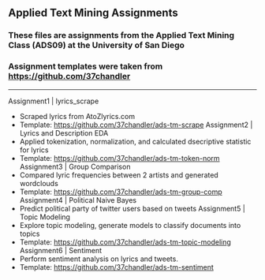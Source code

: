 ## Applied Text Mining Assignments
### These files are assignments from the Applied Text Mining Class (ADS09) at the University of San Diego
### Assignment templates were taken from https://github.com/37chandler 
----------------

Assignment1 | lyrics_scrape 
* Scraped lyrics from AtoZlyrics.com
* Template: https://github.com/37chandler/ads-tm-scrape
Assignment2 | Lyrics and Description EDA
* Applied tokenization, normalization, and calculated dsecriptive statistic for lyrics
* Template: https://github.com/37chandler/ads-tm-token-norm
Assignment3 | Group Comparison
* Compared lyric frequencies between 2 artists and generated wordclouds
* Template: https://github.com/37chandler/ads-tm-group-comp
Assignment4 | Political Naive Bayes
* Predict political party of twitter users based on tweets
Assignment5 | Topic Modeling
* Explore topic modeling, generate models to classify documents into topics
* Template: https://github.com/37chandler/ads-tm-topic-modeling
Assignment6 | Sentiment
* Perform sentiment analysis on lyrics and tweets. 
* Template: https://github.com/37chandler/ads-tm-sentiment

